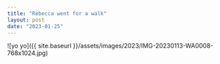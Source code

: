 ```yaml
---
title: "Rebecca went for a walk"
layout: post
date: "2023-01-25"
---
```


![yo yo]({{ site.baseurl }}/assets/images/2023/IMG-20230113-WA0008-768x1024.jpg)
